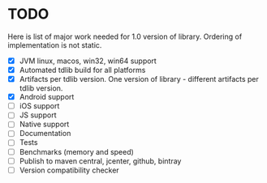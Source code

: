 # TODO

Here is list of major work needed for 1.0 version of library.
Ordering of implementation is not static.

- [x] JVM linux, macos, win32, win64 support
- [x] Automated tdlib build for all platforms
- [x] Artifacts per tdlib version. One version of library - different artifacts per tdlib version.
- [x] Android support
- [ ] iOS support
- [ ] JS support
- [ ] Native support
- [ ] Documentation
- [ ] Tests
- [ ] Benchmarks (memory and speed)
- [ ] Publish to maven central, jcenter, github, bintray
- [ ] Version compatibility checker
